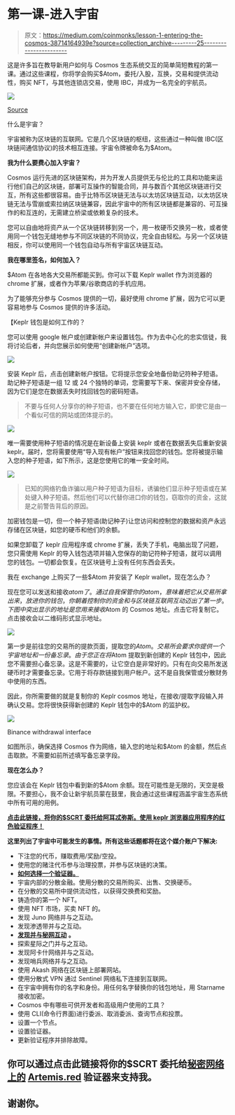 # 第一课-进入宇宙

> 原文：<https://medium.com/coinmonks/lesson-1-entering-the-cosmos-38714164939e?source=collection_archive---------25----------------------->

这是许多旨在教导新用户如何与 Cosmos 生态系统交互的简单简短教程的第一课。通过这些课程，你将学会购买$Atom，委托/入股，互换，交易和提供流动性，购买 NFT，与其他连锁店交易，使用 IBC，并成为一名完全的宇航员。

![](img/46d2633d2fadeb1d2603703c965b63aa.png)

[Source](https://www.bitcoininsider.org/article/129469/cosmos-saw-1-million-transfers-within-single-month-its-ecosystem-should-you-invest)

什么是宇宙？

宇宙被称为区块链的互联网。它是几个区块链的枢纽，这些通过一种叫做 IBC(区块链间通信协议)的技术相互连接。宇宙令牌被命名为$Atom。

**我为什么要费心加入宇宙？**

Cosmos 运行先进的区块链架构，并为开发人员提供无与伦比的工具和功能来运行他们自己的区块链，部署可互操作的智能合同，并与数百个其他区块链进行交互，所有这些都很容易。由于比特币区块链无法与以太坊区块链互动，以太坊区块链无法与雪崩或索拉纳区块链兼容，因此宇宙中的所有区块链都是兼容的、可互操作的和互连的，无需建立桥梁或依赖复杂的技术。

您可以自由地将资产从一个区块链转移到另一个，用一枚硬币交换另一枚，或者使用同一个钱包无缝地参与不同区块链的不同协议，完全自由轻松。与另一个区块链相反，你可以使用同一个钱包自动与所有宇宙区块链互动。

**我在哪里签名，如何加入？**

$Atom 在各地各大交易所都能买到。你可以下载 Keplr wallet 作为浏览器的 chrome 扩展，或者作为苹果/谷歌商店的手机应用。

为了能够充分参与 Cosmos 提供的一切，最好使用 chrome 扩展，因为它可以更容易地参与 Cosmos 提供的许多活动。

【Keplr 钱包是如何工作的？

您可以使用 google 帐户或创建新帐户来设置钱包。作为去中心化的忠实信徒，我将讨论后者，并向您展示如何使用“创建新帐户”选项。

![](img/d0401f913f76464ab8b0bbe034f69547.png)

安装 Keplr 后，点击创建新帐户按钮。它将提示您安全地备份助记符种子短语。助记种子短语是一组 12 或 24 个独特的单词，您需要写下来、保密并安全存储，因为它们是您在数据丢失时找回钱包的密码短语。

> 不要与任何人分享你的种子短语，也不要在任何地方输入它，即使它是由一个看似可信的网站或团体提示的。

![](img/c7eeadd7c8dfc7cd0b9eef5d3045fa8f.png)

唯一需要使用种子短语的情况是在新设备上安装 keplr 或者在数据丢失后重新安装 keplr。届时，您将需要使用“导入现有帐户”按钮来找回您的钱包。您将被提示输入您的种子短语，如下所示，这是您使用它的唯一安全时间。

![](img/c261f849602550900d7921b4eed3bc75.png)

> 已知的网络钓鱼诈骗以用户种子短语为目标，诱骗他们显示种子短语或在某处键入种子短语。然后他们可以代替你进口你的钱包，窃取你的资金，这就是之前警告背后的原因。

加密钱包是一切，但一个种子短语(助记种子)让您访问和控制您的数据和资产永远存储在区块链，如您的硬币和他们的余额。

如果您卸载了 keplr 应用程序或 chrome 扩展，丢失了手机，电脑出现了问题，您只需使用 Keplr 的导入钱包选项并输入您保存的助记符种子短语，就可以调用您的钱包。一切都会恢复。在区块链号上没有任何东西会丢失。

我在 exchange 上购买了一些$Atom 并安装了 Keplr wallet，现在怎么办？

现在您可以发送和接收$atom 了。通过自我保管你的 atom，意味着把它从交易所拿出来，放进你的钱包，你朝着控制你的资金和与区块链互联网互动迈出了第一步。下图中突出显示的地址是您用来接收$Atom 的 Cosmos 地址。点击它将复制它。点击接收会以二维码形式显示地址。

![](img/1d18b19a56868e7827118045a9f5cffe.png)

第一步是前往您的交易所的提款页面，提取您的$Atom。交易所会要求你提供一个宇宙地址和一份备忘录。由于您正在将$Atom 提取到新创建的 Keplr 钱包中，因此您不需要担心备忘录。这是不需要的，让它空白是非常好的。只有在向交易所发送硬币时才需要备忘录。它用于将存款链接到用户帐户。这不是自我保管或分散财务中使用的东西。

因此，你所需要做的就是复制你的 Keplr cosmos 地址，在接收/提取字段输入并确认交易。您将很快获得新创建的 Keplr 钱包中的$Atom 的监护权。

![](img/da2232cdcfe2f42c956a19dc144c6171.png)

Binance withdrawal interface

如图所示，确保选择 Cosmos 作为网络，输入您的地址和$Atom 的金额，然后点击取款。不需要如前所述填写备忘录字段。

**现在怎么办？**

您应该会在 Keplr 钱包中看到新的$Atom 余额。现在可能性是无限的，天空是极限。不要担心，我不会让新宇航员蒙在鼓里，我会通过这些课程涵盖宇宙生态系统中所有可用的用例。

[**点击此链接，将你的$SCRT 委托给阿耳忒弥斯。使用 keplr 浏览器应用程序的红色验证程序！**](https://wallet.keplr.app/#/secret/stake?tab=inactive-validators&modal=detail&validator=secretvaloper1jjlfeshltdy6ngnf5tg6aeaygsvf0kxg8wck04)

**这里列出了宇宙中可能发生的事情。所有这些话题都将在这个媒介账户下解决:**

*   下注您的代币，赚取费用/奖励/空投。
*   使用您的赌注代币参与治理投票，并参与区块链的决策。
*   [**如何选择一个验证器。**](/coinmonks/everything-you-need-to-know-to-successfully-choose-your-validators-7e752900d489)
*   宇宙内部的分散金融。使用分散的交易所购买、出售、交换硬币。
*   在分散的交易所中提供流动性，以获得交换费和奖励。
*   铸造你的第一个 NFT。
*   使用 NFT 市场，买卖 NFT 的。
*   发现 Juno 网络并与之互动。
*   发现渗透带并与之互动。
*   [**发现并与秘网互动**](https://artem1s.medium.com/letting-you-in-a-little-secret-introducing-the-secret-network-63335747255b) **。**
*   探索星际之门并与之互动。
*   发现阿卡什网络并与之互动。
*   发现哨兵网络并与之互动。
*   使用 Akash 网络在区块链上部署网站。
*   使用分散式 VPN 通过 Sentinel 网络私下连接到互联网。
*   在宇宙中拥有你的名字和身份。用任何名字替换你的钱包地址，用 Starname 接收加密。
*   Cosmos 中有哪些可供开发者和高级用户使用的工具？
*   使用 CLI(命令行界面)进行委派、取消委派、查询节点和投票。
*   设置一个节点。
*   设置验证器。
*   更新验证程序并排除故障。

## 你可以通过点击此链接将你的$SCRT 委托给[秘密网络](https://medium.com/u/2ed86f2ac861?source=post_page-----38714164939e--------------------------------) [上的](https://wallet.keplr.app/#/secret/stake?tab=inactive-validators&modal=detail&validator=secretvaloper1jjlfeshltdy6ngnf5tg6aeaygsvf0kxg8wck04) [Artemis.red](https://artemis.red) 验证器来支持我。

## 谢谢你。
